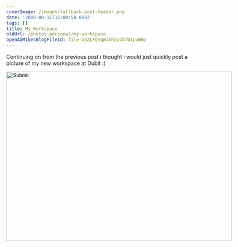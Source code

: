 ```yaml
---
coverImage: /images/fallback-post-header.png
date: '2008-08-11T16:00:58.000Z'
tags: []
title: My Workspace
oldUrl: /photos-personal/my-workspace
openAIMikesBlogFileId: file-G5ZLFQYqWJmhIu7bTbIpuWHp
---
```


Continuing on from the previous post i thought i would just quickly post a picture of my new workspace at Dubit :)

<!-- more -->
<input width="600" type="image" height="450" src="https://www.mikecann.co.uk/wp-content/uploads/image/photo.jpg" longdesc="undefined" />

